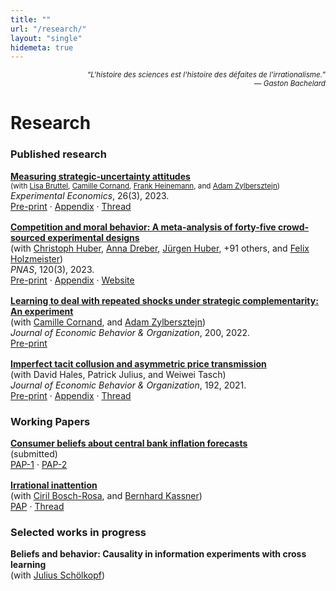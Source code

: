 ```yaml
---
title: ""
url: "/research/"
layout: "single"
hidemeta: true
---
```


<div style="text-align:right;"><em><small>“L'histoire des sciences est l'histoire des défaites de l'irrationalisme.”<br>— Gaston Bachelard </small></em></div>

# Research

### Published research

<div style="margin:0 0 1rem 0;">
<strong><a href="https://doi.org/10.1007/s10683-022-09779-2">Measuring strategic-uncertainty attitudes</a></strong><br>
<small>(with <a href="https://www.uni-potsdam.de/de/vwl-mwi/team/bruttel">Lisa Bruttel</a>, <a href="https://sites.google.com/view/camille-cornand/home">Camille Cornand</a>, <a href="https://www.tu.berlin/macroeconomics/team/prof-dr-frank-heinemann">Frank Heinemann</a>, and <a href="https://sites.google.com/site/zylbersztejn/">Adam Zylbersztejn</a>)</small><br>
<em>Experimental Economics</em>, 26(3), 2023.<br>
<a href="https://ideas.repec.org/p/pot/cepadp/54.html">Pre-print</a> · <a href="/appendices/S1386415723013303sup001.pdf">Appendix</a> · <a href="https://x.com/mvbulutay/status/1587421533890297858">Thread</a>
</div>

<div style="margin:0 0 1rem 0;">
<strong><a href="https://doi.org/10.1073/pnas.2215572120">Competition and moral behavior: A meta-analysis of forty-five crowd-sourced experimental designs</a></strong><br>
(with <a href="https://chr-huber.com/">Christoph Huber</a>, <a href="https://sites.google.com/site/annadreber/">Anna Dreber</a>, <a href="https://www.uibk.ac.at/de/ibf/team/huberj/">Jürgen Huber</a>, +91 others, and <a href="https://www.uibk.ac.at/de/economics/mitarbeiterinnen/felix-holzmeister/">Felix Holzmeister</a>)<br>
<em>PNAS</em>, 120(3), 2023.<br>
<a href="https://ideas.repec.org/a/nas/journl/v120y2023pe2215572120.html">Pre-print</a> · <a href="/appendices/pnas.2215572120.sapp.pdf">Appendix</a> · <a href="https://manydesigns.online/">Website</a>
</div>

<div style="margin:0 0 1rem 0;">
<strong><a href="https://doi.org/10.1016/j.jebo.2020.05.023">Learning to deal with repeated shocks under strategic complementarity: An experiment</a></strong><br>
(with <a href="https://sites.google.com/view/camille-cornand/home">Camille Cornand</a>, and <a href="https://sites.google.com/site/zylbersztejn/">Adam Zylbersztejn</a>)<br>
<em>Journal of Economic Behavior &amp; Organization</em>, 200, 2022.<br>
<a href="https://ideas.repec.org/p/hal/wpaper/halshs-02458140.html">Pre-print</a>
</div>

<div style="margin:0 0 1rem 0;">
<strong><a href="https://doi.org/10.1016/j.jebo.2021.10.018">Imperfect tacit collusion and asymmetric price transmission</a></strong><br>
(with David Hales, Patrick Julius, and Weiwei Tasch)<br>
<em>Journal of Economic Behavior &amp; Organization</em>, 192, 2021.<br>
<a href="https://papers.ssrn.com/sol3/papers.cfm?abstract_id=3957606">Pre-print</a> · <a href="/appendices/1-s2.0-S0167268121004492-mmc1.pdf">Appendix</a> · <a href="https://link.to/threadD">Thread</a>
</div>

### Working Papers

<div style="margin:0 0 1rem 0;">
<strong><a href="https://papers.ssrn.com/sol3/papers.cfm?abstract_id=5149381">Consumer beliefs about central bank inflation forecasts</a></strong><br>
(submitted)<br>
<a href="https://aspredicted.org/26t9n.pdf">PAP-1</a> · <a href="https://aspredicted.org/7px9k.pdf">PAP-2</a>
</div>

<div style="margin:0 0 1rem 0;">
<strong><a href="https://papers.ssrn.com/sol3/papers.cfm?abstract_id=5228810">Irrational inattention</a></strong><br>
(with <a href="https://sites.google.com/site/cirilboschrosa/">Ciril Bosch-Rosa</a>, and <a href="http://bkassner.eu/">Bernhard Kassner</a>)<br>
<a href="https://aspredicted.org/59bm-mzhz.pdf">PAP</a> · <a href="https://bsky.app/profile/mvbulutay.bsky.social/post/3lnkrvxhotk24">Thread</a>
</div>

### Selected works in progress

<div style="margin:0 0 1rem 0;">
<strong>Beliefs and behavior: Causality in information experiments with cross learning</strong><br>
(with <a href="https://julius-schoelkopf.com/">Julius Schölkopf</a>)
</div>
